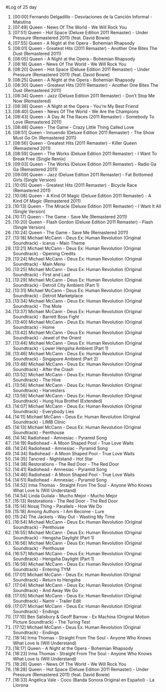 #Log of 25 day

1. [00:00] Fernando Delgadillo - Desviaciones de la Canción Informal - Matutina
1. [07:49] Queen - News Of The World - We Will Rock You
1. [07:51] Queen - Hot Space (Deluxe Edition 2011 Remaster) - Under Pressure (Remastered 2011) (feat. David Bowie)
1. [07:55] Queen - A Night at the Opera - Bohemian Rhapsody
1. [08:01] Queen - Greatest Hits (2011 Remaster) - Another One Bites The Dust (Remastered 2011)
1. [08:05] Queen - A Night at the Opera - Bohemian Rhapsody
1. [08:18] Queen - News Of The World - We Will Rock You
1. [08:20] Queen - Hot Space (Deluxe Edition 2011 Remaster) - Under Pressure (Remastered 2011) (feat. David Bowie)
1. [08:25] Queen - A Night at the Opera - Bohemian Rhapsody
1. [08:30] Queen - Greatest Hits (2011 Remaster) - Another One Bites The Dust (Remastered 2011)
1. [08:34] Queen - Jazz (Deluxe Edition 2011 Remaster) - Don't Stop Me Now (Remastered)
1. [08:38] Queen - A Night at the Opera - You're My Best Friend
1. [08:40] Queen - News Of The World - We Are the Champions
1. [08:43] Queen - A Day At The Races (2011 Remaster) - Somebody To Love (Remastered 2011)
1. [08:48] Queen - The Game - Crazy Little Thing Called Love
1. [08:51] Queen - Innuendo (Deluxe Edition 2011 Remaster) - The Show Must Go On (Remastered 2011)
1. [08:56] Queen - Greatest Hits (2011 Remaster) - Killer Queen (Remastered 2011)
1. [08:59] Queen - The Works (Deluxe Edition 2011 Remaster) - I Want To Break Free (Single Remix)
1. [09:03] Queen - The Works (Deluxe Edition 2011 Remaster) - Radio Ga Ga (Remastered 2011)
1. [09:09] Queen - Jazz (Deluxe Edition 2011 Remaster) - Fat Bottomed Girls (Single Version)
1. [10:05] Queen - Greatest Hits (2011 Remaster) - Bicycle Race (Remastered 2011)
1. [10:08] Queen - A Kind Of Magic (Deluxe Edition 2011 Remaster) - A Kind Of Magic (Remastered 2011)
1. [10:13] Queen - The Miracle (Deluxe Edition 2011 Remaster) - I Want It All (Single Version)
1. [10:17] Queen - The Game - Save Me (Remastered 2011)
1. [10:20] Queen - Flash Gordon (Deluxe Edition 2011 Remaster) - Flash (Single Version)
1. [10:24] Queen - The Game - Save Me (Remastered 2011)
1. [13:18] Michael McCann - Deus Ex: Human Revolution (Original Soundtrack) - Icarus - Main Theme
1. [13:21] Michael McCann - Deus Ex: Human Revolution (Original Soundtrack) - Opening Credits
1. [13:24] Michael McCann - Deus Ex: Human Revolution (Original Soundtrack) - Main Menu
1. [13:25] Michael McCann - Deus Ex: Human Revolution (Original Soundtrack) - First and Last
1. [13:29] Michael McCann - Deus Ex: Human Revolution (Original Soundtrack) - Detroit City Ambient (Part 1)
1. [13:31] Michael McCann - Deus Ex: Human Revolution (Original Soundtrack) - Detroit Marketplace
1. [13:34] Michael McCann - Deus Ex: Human Revolution (Original Soundtrack) - The Mole
1. [13:37] Michael McCann - Deus Ex: Human Revolution (Original Soundtrack) - Barrett Boss Fight
1. [13:40] Michael McCann - Deus Ex: Human Revolution (Original Soundtrack) - Home
1. [13:42] Michael McCann - Deus Ex: Human Revolution (Original Soundtrack) - Jewel of the Orient
1. [13:44] Michael McCann - Deus Ex: Human Revolution (Original Soundtrack) - Lower Hengsha Ambient (Part 1)
1. [13:46] Michael McCann - Deus Ex: Human Revolution (Original Soundtrack) - Singapore Ambient (Part 2)
1. [13:48] Michael McCann - Deus Ex: Human Revolution (Original Soundtrack) - After the Crash
1. [13:52] Michael McCann - Deus Ex: Human Revolution (Original Soundtrack) - The Hive
1. [13:56] Michael McCann - Deus Ex: Human Revolution (Original Soundtrack) - Harvesters
1. [13:59] Michael McCann - Deus Ex: Human Revolution (Original Soundtrack) - Hung Hua Brothel (Extended)
1. [14:07] Michael McCann - Deus Ex: Human Revolution (Original Soundtrack) - Everybody Lies
1. [14:11] Michael McCann - Deus Ex: Human Revolution (Original Soundtrack) - LIMB Clinic
1. [14:13] Michael McCann - Deus Ex: Human Revolution (Original Soundtrack) - Penthouse
1. [14:14] Radiohead - Amnesiac - Pyramid Song
1. [14:19] Radiohead - A Moon Shaped Pool - True Love Waits
1. [14:24] Radiohead - Amnesiac - Pyramid Song
1. [14:34] Radiohead - A Moon Shaped Pool - True Love Waits
1. [14:35] Tancred - Nightstand - Hot Star
1. [14:38] Restorations - The Red Door - The Red Door
1. [14:41] Radiohead - Amnesiac - Pyramid Song
1. [14:46] Radiohead - A Moon Shaped Pool - True Love Waits
1. [14:51] Radiohead - Amnesiac - Pyramid Song
1. [14:52] Irma Thomas - Straight From The Soul - Anyone Who Knows What Love Is (Will Understand)
1. [14:54] Linda Guilala - Mucho Mejor - Mucho Mejor
1. [15:13] Restorations - The Red Door - The Red Door
1. [15:14] Nosaj Thing - Parallels - How We Do
1. [15:18] Among Authors - I Am Become - Lure
1. [15:24] The Jackets - Way Out - Wasting My Time
1. [16:54] Michael McCann - Deus Ex: Human Revolution (Original Soundtrack) - Penthouse
1. [16:55] Michael McCann - Deus Ex: Human Revolution (Original Soundtrack) - Hengsha Daylight (Part 1)
1. [16:56] Michael McCann - Deus Ex: Human Revolution (Original Soundtrack) - Penthouse
1. [16:57] Michael McCann - Deus Ex: Human Revolution (Original Soundtrack) - Hengsha Daylight (Part 1)
1. [16:59] Michael McCann - Deus Ex: Human Revolution (Original Soundtrack) - Entering TYM
1. [17:01] Michael McCann - Deus Ex: Human Revolution (Original Soundtrack) - Return to Hengsha
1. [17:04] Michael McCann - Deus Ex: Human Revolution (Original Soundtrack) - And Away We Go
1. [17:05] Michael McCann - Deus Ex: Human Revolution (Original Soundtrack) - Namir - Trailer Edit
1. [17:07] Michael McCann - Deus Ex: Human Revolution (Original Soundtrack) - Endings
1. [17:10] Ben Salisbury & Geoff Barrow - Ex Machina (Original Motion Picture Soundtrack) - The Turing Test
1. [17:12] Michael McCann - Deus Ex: Human Revolution (Original Soundtrack) - Endings
1. [18:14] Irma Thomas - Straight From The Soul - Anyone Who Knows What Love Is (Will Understand)
1. [18:17] Queen - A Night at the Opera - Bohemian Rhapsody
1. [18:23] Irma Thomas - Straight From The Soul - Anyone Who Knows What Love Is (Will Understand)
1. [18:26] Queen - News Of The World - We Will Rock You
1. [18:28] Queen - Hot Space (Deluxe Edition 2011 Remaster) - Under Pressure (Remastered 2011) (feat. David Bowie)
1. [18:33] Angélica Vale - Coco (Banda Sonora Original en Español) - La Llorona

